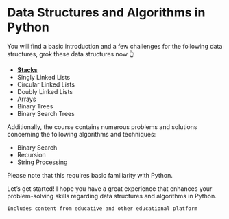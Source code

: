 # Data Structures and Algorithms in Python
You will find a basic introduction and a few challenges for the following data structures, grok these data structures now 👆

- **[Stacks](/stack/README.md)**
- Singly Linked Lists
- Circular Linked Lists
- Doubly Linked Lists
- Arrays
- Binary Trees
- Binary Search Trees

Additionally, the course contains numerous problems and solutions concerning the following algorithms and techniques:

- Binary Search
- Recursion
- String Processing

Please note that this requires basic familiarity with Python.

Let’s get started! I hope you have a great experience that enhances your problem-solving skills regarding data structures and algorithms in Python.


`Includes content from educative and other educational platform`